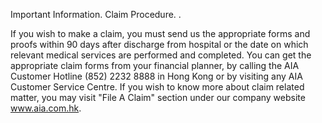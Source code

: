 Important Information. Claim Procedure. . 

If you wish to make a claim, you must send us the appropriate forms
and proofs within 90 days after discharge from hospital or the date
on which relevant medical services are performed and completed.
You can get the appropriate claim forms from your financial planner,
by calling the AIA Customer Hotline (852) 2232 8888 in Hong Kong
or by visiting any AIA Customer Service Centre. If you wish to know
more about claim related matter, you may visit "File A Claim" section
under our company website www.aia.com.hk.